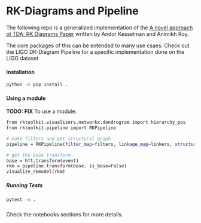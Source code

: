 # RK-Diagrams and Pipeline

The following repo is a generalized implementation of the 
[A novel approach ot TDA: RK Diagrams Paper]() written by Andor Kesselman 
and Animikh Roy.

The core packages of this can be extended to many use csaes. Check out the 
LIGO DK-Diagram Pipeline for a specific implementation done on the LIGO dataset

#### Installation
``` sh
python -m pip install .
```

#### Using a module

**TODO: FIX**
To use a module:
``` sh
from rktoolkit.visualizers.networkx.dendrogram import hierarchy_pos
from rktoolkit.pipeline import RKPipeline

# make filters and get structural graph
pipeline = RKPipeline(filter_map=filters, linkage_map=linkers, structural_graph=g) 

# get the base transform
base = hft.transform(event)
rkm = pipeline.transform(base, is_base=False)
visualize_rkmodel(rkm)
```

##### Running Tests
``` sh
pytest -m .
```

### 
Check the notebooks sections for more details.
